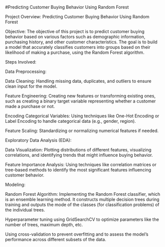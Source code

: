 #Predicting Customer Buying Behavior Using Random Forest

Project Overview: Predicting Customer Buying Behavior Using Random Forest

Objective: The objective of this project is to predict customer buying behavior based on various factors such as demographic information, purchasing history, and other customer characteristics. The goal is to build a model that accurately classifies customers into groups based on their likelihood of making a purchase, using the Random Forest algorithm.

Steps Involved:

Data Preprocessing:

Data Cleaning: Handling missing data, duplicates, and outliers to ensure clean input for the model.

Feature Engineering: Creating new features or transforming existing ones, such as creating a binary target variable representing whether a customer made a purchase or not.

Encoding Categorical Variables: Using techniques like One-Hot Encoding or Label Encoding to handle categorical data (e.g., gender, region).

Feature Scaling: Standardizing or normalizing numerical features if needed.

Exploratory Data Analysis (EDA):

Data Visualization: Plotting distributions of different features, visualizing correlations, and identifying trends that might influence buying behavior.

Feature Importance Analysis: Using techniques like correlation matrices or tree-based methods to identify the most significant features influencing customer behavior.

Modeling:

Random Forest Algorithm: Implementing the Random Forest classifier, which is an ensemble learning method. It constructs multiple decision trees during training and outputs the mode of the classes (for classification problems) of the individual trees.

Hyperparameter tuning using GridSearchCV to optimize parameters like the number of trees, maximum depth, etc.

Using cross-validation to prevent overfitting and to assess the model’s performance across different subsets of the data.
